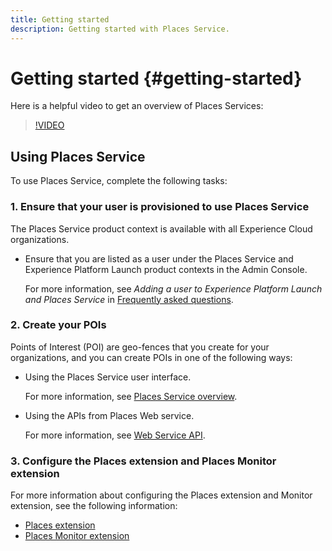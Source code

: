 ```yaml
---
title: Getting started
description: Getting started with Places Service.
---
```


# Getting started {#getting-started}

Here is a helpful video to get an overview of Places Services:

<!--
Test of different youtube link for exl
-->

>[!VIDEO](https://video.tv.adobe.com/v/41647)
 
## Using Places Service

To use Places Service, complete the following tasks: 
 
### 1. Ensure that your user is provisioned to use Places Service
 
The Places Service product context is available with all Experience Cloud organizations. 
 
* Ensure that you are listed as a user under the Places Service and Experience Platform Launch product contexts in the Admin Console.  
 
   For more information, see *Adding a user to Experience Platform Launch and Places Service* in [Frequently asked questions](/help/places-gain-access.md).
 
  
### 2. Create your POIs
 
Points of Interest (POI) are geo-fences that you create for your organizations, and you can create POIs in one of the following ways:

* Using the Places Service user interface. 

  For more information, see [Places Service overview](/help/poi-mgmt-ui/poi-mgmt-ui-overview.md). 

* Using the APIs from Places Web service. 

  For more information, see [Web Service API](/help/web-service-api/places-web-services.md).


### 3. Configure the Places extension and Places Monitor extension

For more information about configuring the Places extension and Monitor extension, see the following information:

* [Places extension](/help/places-ext-aep-sdks/places-extension/places-extension.md)
* [Places Monitor extension](/help/places-ext-aep-sdks/places-monitor-extension/places-monitor-extension.md)
